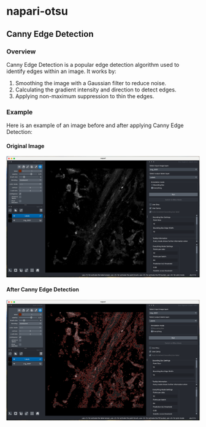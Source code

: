 # napari-otsu

## Canny Edge Detection

### Overview

Canny Edge Detection is a popular edge detection algorithm used to identify edges within an image. It works by:
1. Smoothing the image with a Gaussian filter to reduce noise.
2. Calculating the gradient intensity and direction to detect edges.
3. Applying non-maximum suppression to thin the edges.

### Example

Here is an example of an image before and after applying Canny Edge Detection:

#### Original Image
![Original Image](./utils/input_image.png)

#### After Canny Edge Detection
![Canny Edge Detection](./utils/canny_edge_detection.png)

